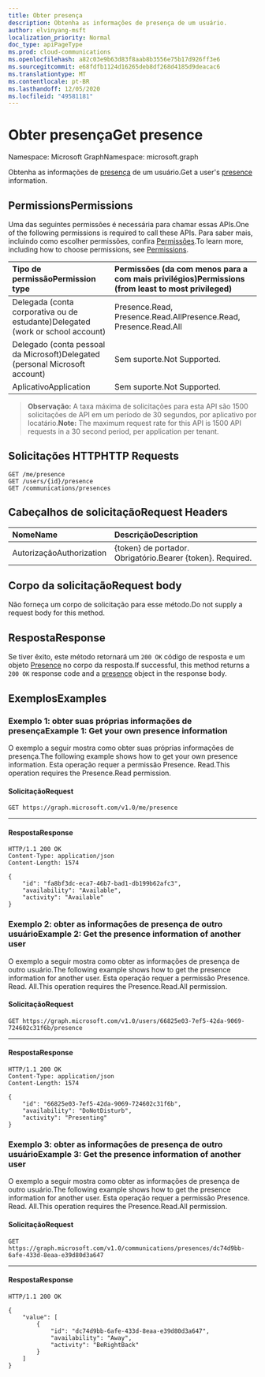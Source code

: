 ```yaml
---
title: Obter presença
description: Obtenha as informações de presença de um usuário.
author: elvinyang-msft
localization_priority: Normal
doc_type: apiPageType
ms.prod: cloud-communications
ms.openlocfilehash: a82c03e9b63d83f8aab8b3556e75b17d926ff3e6
ms.sourcegitcommit: e68fdfb1124d16265deb8df268d4185d9deacac6
ms.translationtype: MT
ms.contentlocale: pt-BR
ms.lasthandoff: 12/05/2020
ms.locfileid: "49581181"
---
```

# <a name="get-presence"></a><span data-ttu-id="43d11-103">Obter presença</span><span class="sxs-lookup"><span data-stu-id="43d11-103">Get presence</span></span>

<span data-ttu-id="43d11-104">Namespace: Microsoft Graph</span><span class="sxs-lookup"><span data-stu-id="43d11-104">Namespace: microsoft.graph</span></span>

<span data-ttu-id="43d11-105">Obtenha as informações de [presença](../resources/presence.md) de um usuário.</span><span class="sxs-lookup"><span data-stu-id="43d11-105">Get a user's [presence](../resources/presence.md) information.</span></span>

## <a name="permissions"></a><span data-ttu-id="43d11-106">Permissions</span><span class="sxs-lookup"><span data-stu-id="43d11-106">Permissions</span></span>
<span data-ttu-id="43d11-107">Uma das seguintes permissões é necessária para chamar essas APIs.</span><span class="sxs-lookup"><span data-stu-id="43d11-107">One of the following permissions is required to call these APIs.</span></span> <span data-ttu-id="43d11-108">Para saber mais, incluindo como escolher permissões, confira [Permissões](/graph/permissions-reference).</span><span class="sxs-lookup"><span data-stu-id="43d11-108">To learn more, including how to choose permissions, see [Permissions](/graph/permissions-reference).</span></span>

| <span data-ttu-id="43d11-109">Tipo de permissão</span><span class="sxs-lookup"><span data-stu-id="43d11-109">Permission type</span></span> | <span data-ttu-id="43d11-110">Permissões (da com menos para a com mais privilégios)</span><span class="sxs-lookup"><span data-stu-id="43d11-110">Permissions (from least to most privileged)</span></span>                  |
| :-------------- | :----------------------------------------------------------- |
| <span data-ttu-id="43d11-111">Delegada (conta corporativa ou de estudante)</span><span class="sxs-lookup"><span data-stu-id="43d11-111">Delegated (work or school account)</span></span>     | <span data-ttu-id="43d11-112">Presence.Read, Presence.Read.All</span><span class="sxs-lookup"><span data-stu-id="43d11-112">Presence.Read, Presence.Read.All</span></span>      |
| <span data-ttu-id="43d11-113">Delegado (conta pessoal da Microsoft)</span><span class="sxs-lookup"><span data-stu-id="43d11-113">Delegated (personal Microsoft account)</span></span> | <span data-ttu-id="43d11-114">Sem suporte.</span><span class="sxs-lookup"><span data-stu-id="43d11-114">Not Supported.</span></span>                        |
| <span data-ttu-id="43d11-115">Aplicativo</span><span class="sxs-lookup"><span data-stu-id="43d11-115">Application</span></span>                            | <span data-ttu-id="43d11-116">Sem suporte.</span><span class="sxs-lookup"><span data-stu-id="43d11-116">Not Supported.</span></span>                        |

> <span data-ttu-id="43d11-117">**Observação:** A taxa máxima de solicitações para esta API são 1500 solicitações de API em um período de 30 segundos, por aplicativo por locatário.</span><span class="sxs-lookup"><span data-stu-id="43d11-117">**Note:** The maximum request rate for this API is 1500 API requests in a 30 second period, per application per tenant.</span></span>

## <a name="http-requests"></a><span data-ttu-id="43d11-118">Solicitações HTTP</span><span class="sxs-lookup"><span data-stu-id="43d11-118">HTTP Requests</span></span>
<!-- { "blockType": "ignored" } -->
```http
GET /me/presence
GET /users/{id}/presence
GET /communications/presences
```

## <a name="request-headers"></a><span data-ttu-id="43d11-119">Cabeçalhos de solicitação</span><span class="sxs-lookup"><span data-stu-id="43d11-119">Request Headers</span></span>
| <span data-ttu-id="43d11-120">Nome</span><span class="sxs-lookup"><span data-stu-id="43d11-120">Name</span></span>          | <span data-ttu-id="43d11-121">Descrição</span><span class="sxs-lookup"><span data-stu-id="43d11-121">Description</span></span>               |
|:--------------|:--------------------------|
| <span data-ttu-id="43d11-122">Autorização</span><span class="sxs-lookup"><span data-stu-id="43d11-122">Authorization</span></span> | <span data-ttu-id="43d11-p102">{token} de portador. Obrigatório.</span><span class="sxs-lookup"><span data-stu-id="43d11-p102">Bearer {token}. Required.</span></span> |


## <a name="request-body"></a><span data-ttu-id="43d11-125">Corpo da solicitação</span><span class="sxs-lookup"><span data-stu-id="43d11-125">Request body</span></span>

<span data-ttu-id="43d11-126">Não forneça um corpo de solicitação para esse método.</span><span class="sxs-lookup"><span data-stu-id="43d11-126">Do not supply a request body for this method.</span></span>

## <a name="response"></a><span data-ttu-id="43d11-127">Resposta</span><span class="sxs-lookup"><span data-stu-id="43d11-127">Response</span></span>
<span data-ttu-id="43d11-128">Se tiver êxito, este método retornará um `200 OK` código de resposta e um objeto [Presence](../resources/presence.md) no corpo da resposta.</span><span class="sxs-lookup"><span data-stu-id="43d11-128">If successful, this method returns a `200 OK` response code and a [presence](../resources/presence.md) object in the response body.</span></span>

## <a name="examples"></a><span data-ttu-id="43d11-129">Exemplos</span><span class="sxs-lookup"><span data-stu-id="43d11-129">Examples</span></span>

### <a name="example-1-get-your-own-presence-information"></a><span data-ttu-id="43d11-130">Exemplo 1: obter suas próprias informações de presença</span><span class="sxs-lookup"><span data-stu-id="43d11-130">Example 1: Get your own presence information</span></span>

<span data-ttu-id="43d11-131">O exemplo a seguir mostra como obter suas próprias informações de presença.</span><span class="sxs-lookup"><span data-stu-id="43d11-131">The following example shows how to get your own presence information.</span></span> <span data-ttu-id="43d11-132">Esta operação requer a permissão Presence. Read.</span><span class="sxs-lookup"><span data-stu-id="43d11-132">This operation requires the Presence.Read permission.</span></span>

#### <a name="request"></a><span data-ttu-id="43d11-133">Solicitação</span><span class="sxs-lookup"><span data-stu-id="43d11-133">Request</span></span>


<!-- {
  "blockType": "request",
  "name": "get-your-presence"
}-->

```msgraph-interactive
GET https://graph.microsoft.com/v1.0/me/presence
```

---


#### <a name="response"></a><span data-ttu-id="43d11-134">Resposta</span><span class="sxs-lookup"><span data-stu-id="43d11-134">Response</span></span>

<!-- {
  "blockType": "response",
  "name": "get-your-presence",
  "@odata.type": "microsoft.graph.presence",
  "truncated":"true"
} -->
```http
HTTP/1.1 200 OK
Content-Type: application/json
Content-Length: 1574

{  
    "id": "fa8bf3dc-eca7-46b7-bad1-db199b62afc3",
    "availability": "Available",
    "activity": "Available"
}
```

### <a name="example-2-get-the-presence-information-of-another-user"></a><span data-ttu-id="43d11-135">Exemplo 2: obter as informações de presença de outro usuário</span><span class="sxs-lookup"><span data-stu-id="43d11-135">Example 2: Get the presence information of another user</span></span>

<span data-ttu-id="43d11-136">O exemplo a seguir mostra como obter as informações de presença de outro usuário.</span><span class="sxs-lookup"><span data-stu-id="43d11-136">The following example shows how to get the presence information for another user.</span></span> <span data-ttu-id="43d11-137">Esta operação requer a permissão Presence. Read. All.</span><span class="sxs-lookup"><span data-stu-id="43d11-137">This operation requires the Presence.Read.All permission.</span></span>

#### <a name="request"></a><span data-ttu-id="43d11-138">Solicitação</span><span class="sxs-lookup"><span data-stu-id="43d11-138">Request</span></span>

<!-- {
  "blockType": "request",
  "name": "get-user-presence"
}-->
```msgraph-interactive
GET https://graph.microsoft.com/v1.0/users/66825e03-7ef5-42da-9069-724602c31f6b/presence
```

---


#### <a name="response"></a><span data-ttu-id="43d11-139">Resposta</span><span class="sxs-lookup"><span data-stu-id="43d11-139">Response</span></span>

<!-- {
  "blockType": "response",
  "name": "get-user-presence",
  "@odata.type": "microsoft.graph.presence",
  "truncated":"true"
}-->

```http
HTTP/1.1 200 OK
Content-Type: application/json
Content-Length: 1574

{
    "id": "66825e03-7ef5-42da-9069-724602c31f6b",
    "availability": "DoNotDisturb",
    "activity": "Presenting"
}
```

### <a name="example-3-get-the-presence-information-of-another-user"></a><span data-ttu-id="43d11-140">Exemplo 3: obter as informações de presença de outro usuário</span><span class="sxs-lookup"><span data-stu-id="43d11-140">Example 3: Get the presence information of another user</span></span>

<span data-ttu-id="43d11-141">O exemplo a seguir mostra como obter as informações de presença de outro usuário.</span><span class="sxs-lookup"><span data-stu-id="43d11-141">The following example shows how to get the presence information for another user.</span></span> <span data-ttu-id="43d11-142">Esta operação requer a permissão Presence. Read. All.</span><span class="sxs-lookup"><span data-stu-id="43d11-142">This operation requires the Presence.Read.All permission.</span></span>

#### <a name="request"></a><span data-ttu-id="43d11-143">Solicitação</span><span class="sxs-lookup"><span data-stu-id="43d11-143">Request</span></span>

<!-- {
  "blockType": "request",
  "name": "get-user-presences"
}-->

```msgraph-interactive
GET https://graph.microsoft.com/v1.0/communications/presences/dc74d9bb-6afe-433d-8eaa-e39d80d3a647
```

---


#### <a name="response"></a><span data-ttu-id="43d11-144">Resposta</span><span class="sxs-lookup"><span data-stu-id="43d11-144">Response</span></span>

<!-- {
  "blockType": "response",
  "name": "get-user-presences",
  "@odata.type": "microsoft.graph.presence",
  "truncated":"true"
}-->

```http
HTTP/1.1 200 OK

{
    "value": [
        {
            "id": "dc74d9bb-6afe-433d-8eaa-e39d80d3a647",
            "availability": "Away",
            "activity": "BeRightBack"
        }
    ]
}
```


<!-- uuid: 8fcb5dbc-d5aa-4681-8e31-b001d5168d79
2015-10-25 14:57:30 UTC -->
<!--
{
  "type": "#page.annotation",
  "description": "Get Presence",
  "keywords": "",
  "section": "documentation",
  "tocPath": "",
  "suppressions": [
  ]
}
-->


